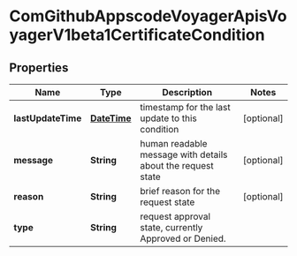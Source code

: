 
# ComGithubAppscodeVoyagerApisVoyagerV1beta1CertificateCondition

## Properties
Name | Type | Description | Notes
------------ | ------------- | ------------- | -------------
**lastUpdateTime** | [**DateTime**](DateTime.md) | timestamp for the last update to this condition |  [optional]
**message** | **String** | human readable message with details about the request state |  [optional]
**reason** | **String** | brief reason for the request state |  [optional]
**type** | **String** | request approval state, currently Approved or Denied. | 



